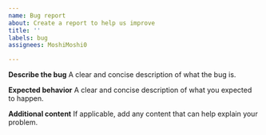 ```yaml
---
name: Bug report
about: Create a report to help us improve
title: ''
labels: bug
assignees: MoshiMoshi0

---
```


**Describe the bug**
A clear and concise description of what the bug is.

**Expected behavior**
A clear and concise description of what you expected to happen.

**Additional content**
If applicable, add any content that can help explain your problem.
